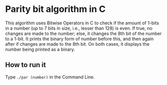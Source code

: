 # Parity bit algorithm in C
This algorithm uses Bitwise Operators in C to check if the amount of 1-bits in a number (up to 7 bits in size, i.e., lesser than 128) is even. If true, no changes are made to the number; else, it changes the 8th bit of the number to a 1-bit. It prints the binary form of number before this, and then again after if changes are made to the 8th bit. On both cases, it displays the number being printed as a binary.

## How to run it

Type ``./par (number)`` in the Command Line.
